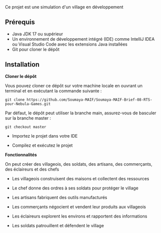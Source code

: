 Ce projet est une simulation d'un village en développement

## Prérequis

- Java JDK 17 ou supérieur
- Un environnement de développement intégré (IDE) comme IntelliJ IDEA ou Visual Studio Code avec les extensions Java installées
- Git pour cloner le dépôt

## Installation

**Cloner le dépôt**

Vous pouvez cloner ce dépôt sur votre machine locale en ouvrant un terminal et en exécutant la commande suivante :

   ```
   git clone https://github.com/Soumaya-MAIF/Soumaya-MAIF-Brief-08-RTS-pour-Nebula-Games.git

  ```

Par défaut, le dépôt peut utiliser la branche main, assurez-vous de basculer sur la branche master :

```
git checkout master
```

- Importez le projet dans votre IDE

- Compilez et exécutez le projet


**Fonctionnalités**

On peut créer des villageois, des soldats, des artisans, des commerçants, des éclaireurs et des chefs

- Les villageois construisent des maisons et collectent des ressources

- Le chef donne des ordres à ses soldats pour protéger le village
  
- Les artisans fabriquent des outils manufacturés

- Les commerçants négocient et vendent leur produits aux villageois

- Les éclaireurs explorent les environs et rapportent des informations

- Les soldats patrouillent et défendent le village


